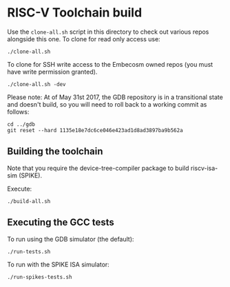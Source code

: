 RISC-V Toolchain build
======================

Use the `clone-all.sh` script in this directory to check out various
repos alongside this one. To clone for read only access use:
```
./clone-all.sh
```
To clone for SSH write access to the Embecosm owned repos (you must have write
permission granted).
```
./clone-all.sh -dev
```

Please note: At of May 31st 2017, the GDB repository is in a transitional state
and doesn't build, so you will need to roll back to a working commit as follows:
```
cd ../gdb
git reset --hard 1135e18e7dc6ce046e423ad1d8ad3897ba9b562a
```

Building the toolchain
----------------------

Note that you require the device-tree-compiler package to build riscv-isa-sim
(SPIKE).

Execute:

```
./build-all.sh
```

Executing the GCC tests
-----------------------

To run using the GDB simulator (the default):

```
./run-tests.sh
```

To run with the SPIKE ISA simulator:
```
./run-spikes-tests.sh
```

